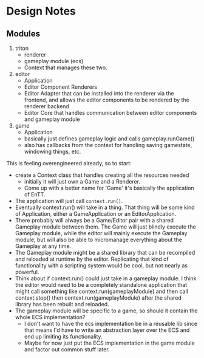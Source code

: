 # Design Notes

## Modules

1. triton
   - renderer
   - gameplay module (ecs)
   - Context that manages these two.
1. editor
   - Application
   - Editor Component Renderers
   - Editor Adapter that can be installed into the renderer via the frontend, and allows the editor components to be rendered by the renderer backend
   - Editor Core that handles communication between editor components and gameplay module
1. game
   - Application
   - basically just defines gameplay logic and calls gameplay.runGame()
   - also has callbacks from the context for handling saving gamestate, windowing things, etc.

This is feeling overengineered already, so to start:

- create a Context class that handles creating all the resources needed
  - initially it will just own a Game and a Renderer.
  - Come up with a better name for 'Game' it's basically the application of EnTT.
- The application will just call `context.run()`.
- Eventually context.run() will take in a thing.  That thing will be some kind of Application, either a GameApplication or an EditorApplication.
- There probably will always be a Game/Editor pair with a shared Gameplay module between them.  The Game will just blindly execute the Gameplay module, while the editor will mainly execute the Gameplay module, but will also be able to micromanage everything about the Gameplay at any time.
- The Gameplay module might be a shared library that can be recompiled and reloaded at runtime by the editor.  Replicating that kind of functionality with a scripting system would be cool, but not nearly as powerful.
- Think about if context.run() could just take in a gameplay module.  I think the editor would need to be a completely standalone application that might call something like context.run(gameplayModule) and then call context.stop() then context.run(gameplayModule) after the shared library has been rebuilt and reloaded.
- The gameplay module will be specific to a game, so should it contain the whole ECS implementation?
  - I don't want to have the ecs implementation be in a reusable lib since that means I'd have to write an abstraction layer over the ECS and end up limiting its functionality.
  - Maybe for now just put the ECS implementation in the game module and factor out common stuff later.
